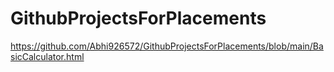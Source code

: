 # GithubProjectsForPlacements
https://github.com/Abhi926572/GithubProjectsForPlacements/blob/main/BasicCalculator.html

